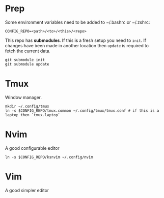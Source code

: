 # Prep

Some environment variables need to be added to ~/.bashrc or ~/.zshrc:

```
CONFIG_REPO=<path>/<to>/<this>/<repo>
```

This repo has **submodules**. If this is a fresh setup you need to `init`. If
changes have been made in another location then `update` is required to fetch
the current data.

```
git submodule init
git submodule update
```

# Tmux

Window manager.

```
mkdir ~/.config/tmux
ln -s $CONFIG_REPO/tmux.common ~/.config/tmux/tmux.conf # if this is a laptop then `tmux.laptop`
```

# Nvim

A good configurable editor

```
ln -s $CONFIG_REPO/ksnvim ~/.config/nvim
```


# Vim

A good simpler editor


